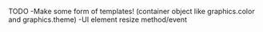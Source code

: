 TODO
-Make some form of templates! (container object like graphics.color and graphics.theme)
-UI element resize method/event